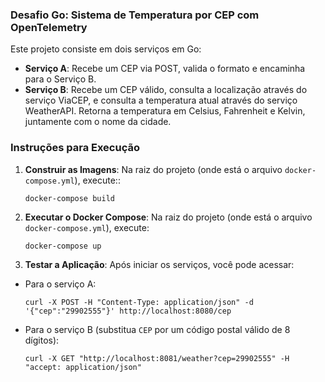 ### Desafio Go: Sistema de Temperatura por CEP com OpenTelemetry

Este projeto consiste em dois serviços em Go:

- **Serviço A**: Recebe um CEP via POST, valida o formato e encaminha para o Serviço B.
- **Serviço B**: Recebe um CEP válido, consulta a localização através do serviço ViaCEP, e consulta a temperatura atual através do serviço WeatherAPI. Retorna a temperatura em Celsius, Fahrenheit e Kelvin, juntamente com o nome da cidade.


### Instruções para Execução

1. **Construir as Imagens**: Na raiz do projeto (onde está o arquivo `docker-compose.yml`), execute::

   ```
   docker-compose build
   ```

2. **Executar o Docker Compose**: Na raiz do projeto (onde está o arquivo `docker-compose.yml`), execute:

   ```
   docker-compose up
   ```


3. **Testar a Aplicação**: Após iniciar os serviços, você pode acessar:

- Para o serviço A:

   ```
   curl -X POST -H "Content-Type: application/json" -d '{"cep":"29902555"}' http://localhost:8080/cep
   ```
   
- Para o serviço B (substitua `CEP` por um código postal válido de 8 dígitos):
     ```
    curl -X GET "http://localhost:8081/weather?cep=29902555" -H "accept: application/json" 
     ```

